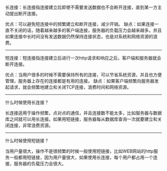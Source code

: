 长连接：长连接指连接建立后即使不需要发送数据也不会断开连接，直到某一方主动提出断开连接。

优点：可以避免短连接中的频繁建立和断开连接，减少开销。
缺点：如果连接一直不关闭的话，随着越来越多的客户端连接，服务器的负载压力会越来越多。并且如果连接中长时间没有发送数据仍然保持连接状态，也是对系统和网络资源的浪费。

---

短连接：短连接指连接建立后进行一次http请求和响应之后，客户端和服务器就会断开连接。

优点：当用户很多的时候不需要保持所有的连接，可以节省系统资源，并且也方便管理，服务器上存在的连接都是有用的连接。
缺点：如果客户端频繁向服务器发起请求，就会频繁地建立和关闭TCP连接，浪费时间和网络资源。

---

什么时候使用长连接？

长连接适用于操作频繁，点对点的通信，并且连接数不能太多，比如服务器与数据库之间就可以用长连接。如果用短链接，服务器每从数据库查询一次就要建立和关闭连接，非常浪费资源。

---

什么时候使用短链接？

当用户量很大，操作不是很频繁的时候一般使用短链接，比如WEB网站的http服务一般都用短链接，因为用户量很大，如果使用长连接，每个用户都占用一个连接，服务器的负载压力会很大。